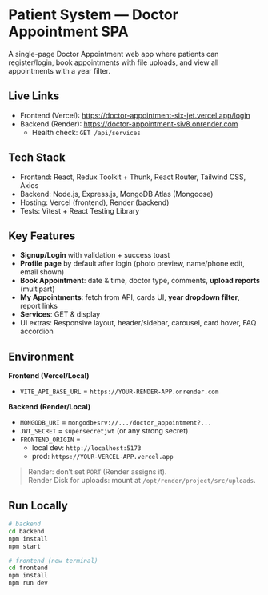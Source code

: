# Patient System — Doctor Appointment SPA

A single-page Doctor Appointment web app where patients can register/login, book appointments with file uploads, and view all appointments with a year filter.

## Live Links
- Frontend (Vercel): https://doctor-appointment-six-jet.vercel.app/login
- Backend (Render): https://doctor-appointment-siv8.onrender.com
  - Health check: `GET /api/services`

## Tech Stack
- Frontend: React, Redux Toolkit + Thunk, React Router, Tailwind CSS, Axios
- Backend: Node.js, Express.js, MongoDB Atlas (Mongoose)
- Hosting: Vercel (frontend), Render (backend)
- Tests: Vitest + React Testing Library

## Key Features
- **Signup/Login** with validation + success toast
- **Profile page** by default after login (photo preview, name/phone edit, email shown)
- **Book Appointment**: date & time, doctor type, comments, **upload reports** (multipart)
- **My Appointments**: fetch from API, cards UI, **year dropdown filter**, report links
- **Services**: GET & display
- UI extras: Responsive layout, header/sidebar, carousel, card hover, FAQ accordion

## Environment
**Frontend (Vercel/Local)**  
- `VITE_API_BASE_URL` = `https://YOUR-RENDER-APP.onrender.com`

**Backend (Render/Local)**
- `MONGODB_URI` = `mongodb+srv://.../doctor_appointment?...`
- `JWT_SECRET` = `supersecretjwt` (or any strong secret)
- `FRONTEND_ORIGIN` =
  - local dev: `http://localhost:5173`
  - prod: `https://YOUR-VERCEL-APP.vercel.app`

> Render: don’t set `PORT` (Render assigns it).  
> Render Disk for uploads: mount at `/opt/render/project/src/uploads`.

## Run Locally
```bash
# backend
cd backend
npm install
npm start

# frontend (new terminal)
cd frontend
npm install
npm run dev
